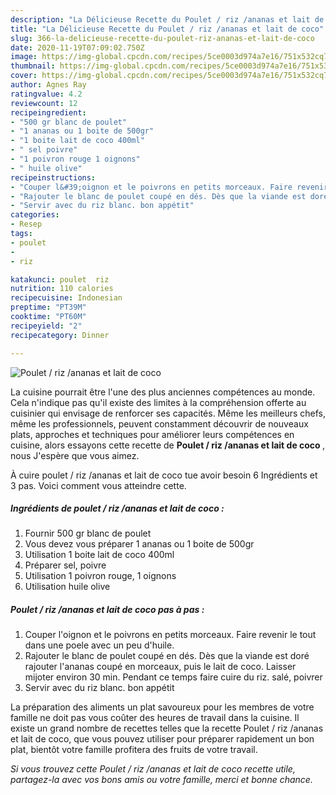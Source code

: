 ```yaml
---
description: "La Délicieuse Recette du Poulet / riz /ananas et lait de coco"
title: "La Délicieuse Recette du Poulet / riz /ananas et lait de coco"
slug: 366-la-delicieuse-recette-du-poulet-riz-ananas-et-lait-de-coco
date: 2020-11-19T07:09:02.750Z
image: https://img-global.cpcdn.com/recipes/5ce0003d974a7e16/751x532cq70/poulet-riz-ananas-et-lait-de-coco-photo-principale-de-la-recette.jpg
thumbnail: https://img-global.cpcdn.com/recipes/5ce0003d974a7e16/751x532cq70/poulet-riz-ananas-et-lait-de-coco-photo-principale-de-la-recette.jpg
cover: https://img-global.cpcdn.com/recipes/5ce0003d974a7e16/751x532cq70/poulet-riz-ananas-et-lait-de-coco-photo-principale-de-la-recette.jpg
author: Agnes Ray
ratingvalue: 4.2
reviewcount: 12
recipeingredient:
- "500 gr blanc de poulet"
- "1 ananas ou 1 boite de 500gr"
- "1 boite lait de coco 400ml"
- " sel poivre"
- "1 poivron rouge 1 oignons"
- " huile olive"
recipeinstructions:
- "Couper l&#39;oignon et le poivrons en petits morceaux. Faire revenir le tout dans une poele avec un peu d&#39;huile."
- "Rajouter le blanc de poulet coupé en dés. Dès que la viande est doré rajouter l&#39;ananas coupé en morceaux, puis le lait de coco. Laisser mijoter environ 30 min. Pendant ce temps faire cuire du riz. salé, poivrer"
- "Servir avec du riz blanc. bon appétit"
categories:
- Resep
tags:
- poulet
- 
- riz

katakunci: poulet  riz 
nutrition: 110 calories
recipecuisine: Indonesian
preptime: "PT39M"
cooktime: "PT60M"
recipeyield: "2"
recipecategory: Dinner

---
```



![Poulet / riz /ananas et lait de coco](https://img-global.cpcdn.com/recipes/5ce0003d974a7e16/751x532cq70/poulet-riz-ananas-et-lait-de-coco-photo-principale-de-la-recette.jpg)

La cuisine pourrait être l'une des plus anciennes compétences au monde. Cela n'indique pas qu'il existe des limites à la compréhension offerte au cuisinier qui envisage de renforcer ses capacités. Même les meilleurs chefs, même les professionnels, peuvent constamment découvrir de nouveaux plats, approches et techniques pour améliorer leurs compétences en cuisine, alors essayons cette recette de <strong> Poulet / riz /ananas et lait de coco </strong>, nous J'espère que vous aimez.

<!--inarticleads1-->

À cuire poulet / riz /ananas et lait de coco tue avoir besoin 6 Ingrédients et 3 pas. Voici comment vous atteindre cette.

##### Ingrédients de poulet / riz /ananas et lait de coco :

1. Fournir 500 gr blanc de poulet
1. Vous devez vous préparer 1 ananas ou 1 boite de 500gr
1. Utilisation 1 boite lait de coco 400ml
1. Préparer  sel, poivre
1. Utilisation 1 poivron rouge, 1 oignons
1. Utilisation  huile olive




<!--inarticleads2-->

##### Poulet / riz /ananas et lait de coco pas à pas :

1. Couper l&#39;oignon et le poivrons en petits morceaux. Faire revenir le tout dans une poele avec un peu d&#39;huile.
1. Rajouter le blanc de poulet coupé en dés. Dès que la viande est doré rajouter l&#39;ananas coupé en morceaux, puis le lait de coco. Laisser mijoter environ 30 min. Pendant ce temps faire cuire du riz. salé, poivrer
1. Servir avec du riz blanc. bon appétit




<!--inarticleads1-->

<p>
La préparation des aliments un plat savoureux pour les membres de votre famille ne doit pas vous coûter des heures de travail dans la cuisine. Il existe un grand nombre de recettes telles que la recette Poulet / riz /ananas et lait de coco, que vous pouvez utiliser pour préparer rapidement un bon plat, bientôt votre famille profitera des fruits de votre travail.
</p>

<p>
<i>Si vous trouvez cette Poulet / riz /ananas et lait de coco recette utile, partagez-la avec vos bons amis ou votre famille, merci et bonne chance.</i>
</p>
